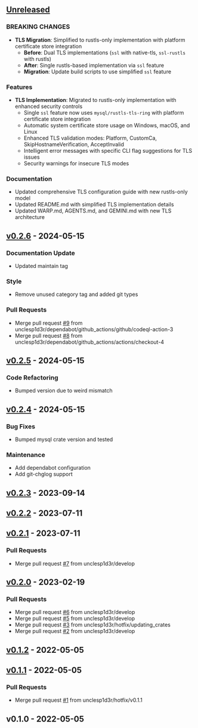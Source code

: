 <a name="unreleased"></a>
## [Unreleased]

### BREAKING CHANGES
- **TLS Migration**: Simplified to rustls-only implementation with platform certificate store integration
  - **Before**: Dual TLS implementations (`ssl` with native-tls, `ssl-rustls` with rustls)
  - **After**: Single rustls-based implementation via `ssl` feature
  - **Migration**: Update build scripts to use simplified `ssl` feature

### Features
- **TLS Implementation**: Migrated to rustls-only implementation with enhanced security controls
  - Single `ssl` feature now uses `mysql/rustls-tls-ring` with platform certificate store integration
  - Automatic system certificate store usage on Windows, macOS, and Linux
  - Enhanced TLS validation modes: Platform, CustomCa, SkipHostnameVerification, AcceptInvalid
  - Intelligent error messages with specific CLI flag suggestions for TLS issues
  - Security warnings for insecure TLS modes

### Documentation
- Updated comprehensive TLS configuration guide with new rustls-only model
- Updated README.md with simplified TLS implementation details
- Updated WARP.md, AGENTS.md, and GEMINI.md with new TLS architecture


<a name="v0.2.6"></a>
## [v0.2.6] - 2024-05-15
### Documentation Update
- Updated maintain tag

### Style
- Remove unused category tag and added git types

### Pull Requests
- Merge pull request [#9](https://github.com/unclesp1d3r/gold_digger/issues/9) from unclesp1d3r/dependabot/github_actions/github/codeql-action-3
- Merge pull request [#8](https://github.com/unclesp1d3r/gold_digger/issues/8) from unclesp1d3r/dependabot/github_actions/actions/checkout-4


<a name="v0.2.5"></a>
## [v0.2.5] - 2024-05-15
### Code Refactoring
- Bumped version due to weird mismatch


<a name="v0.2.4"></a>
## [v0.2.4] - 2024-05-15
### Bug Fixes
- Bumped mysql crate version and tested

### Maintenance
- Add dependabot configuration
- Add git-chglog support


<a name="v0.2.3"></a>
## [v0.2.3] - 2023-09-14

<a name="v0.2.2"></a>
## [v0.2.2] - 2023-07-11

<a name="v0.2.1"></a>
## [v0.2.1] - 2023-07-11
### Pull Requests
- Merge pull request [#7](https://github.com/unclesp1d3r/gold_digger/issues/7) from unclesp1d3r/develop


<a name="v0.2.0"></a>
## [v0.2.0] - 2023-02-19
### Pull Requests
- Merge pull request [#6](https://github.com/unclesp1d3r/gold_digger/issues/6) from unclesp1d3r/develop
- Merge pull request [#5](https://github.com/unclesp1d3r/gold_digger/issues/5) from unclesp1d3r/develop
- Merge pull request [#3](https://github.com/unclesp1d3r/gold_digger/issues/3) from unclesp1d3r/hotfix/updating_crates
- Merge pull request [#2](https://github.com/unclesp1d3r/gold_digger/issues/2) from unclesp1d3r/develop


<a name="v0.1.2"></a>
## [v0.1.2] - 2022-05-05

<a name="v0.1.1"></a>
## [v0.1.1] - 2022-05-05
### Pull Requests
- Merge pull request [#1](https://github.com/unclesp1d3r/gold_digger/issues/1) from unclesp1d3r/hotfix/v0.1.1


<a name="v0.1.0"></a>
## v0.1.0 - 2022-05-05

[Unreleased]: https://github.com/unclesp1d3r/gold_digger/compare/v0.2.6...HEAD
[v0.2.6]: https://github.com/unclesp1d3r/gold_digger/compare/v0.2.5...v0.2.6
[v0.2.5]: https://github.com/unclesp1d3r/gold_digger/compare/v0.2.4...v0.2.5
[v0.2.4]: https://github.com/unclesp1d3r/gold_digger/compare/v0.2.3...v0.2.4
[v0.2.3]: https://github.com/unclesp1d3r/gold_digger/compare/v0.2.2...v0.2.3
[v0.2.2]: https://github.com/unclesp1d3r/gold_digger/compare/v0.2.1...v0.2.2
[v0.2.1]: https://github.com/unclesp1d3r/gold_digger/compare/v0.2.0...v0.2.1
[v0.2.0]: https://github.com/unclesp1d3r/gold_digger/compare/v0.1.2...v0.2.0
[v0.1.2]: https://github.com/unclesp1d3r/gold_digger/compare/v0.1.1...v0.1.2
[v0.1.1]: https://github.com/unclesp1d3r/gold_digger/compare/v0.1.0...v0.1.1
